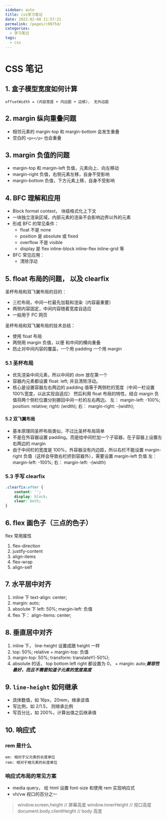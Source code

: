 ```yaml
---
sidebar: auto
title: css学习笔记
date: 2022-02-08 11:57:21
permalink: /pages/c9875d/
categories: 
  - 学习笔记
tags: 
  - css
---
```


# CSS 笔记

## 1. 盒子模型宽度如何计算

    offsetWidth = (内容宽度 + 内边距 + 边框)， 无外边距

## 2. margin 纵向重叠问题

-   相邻元素的 margin-top 和 margin-bottom 会发生重叠
-   空白的 `<p></p>` 也会重叠

## 3. margin 负值的问题

-   margin-top 和 margin-left 负值，元素向上、向左移动
-   margin-right 负值，右侧元素左移，自身不受影响
-   margin-bottom 负值，下方元素上移，自身不受影响

## 4. BFC 理解和应用

-   Block format context， 块级格式化上下文
-   一块独立渲染区域，内部元素的渲染不会影响边界以外的元素
-   形成 BFC 的常见条件：
    -   float 不是 none
    -   position 是 absolute 或 fixed
    -   overflow 不是 visible
    -   display 是 flex inline-block inline-flex inline-grid 等
-   BFC 常见应用：
    -   清除浮动

## 5. float 布局的问题， 以及 clearfix

圣杯布局和双飞翼布局的目的：

-   三栏布局，中间一栏最先加载和渲染（内容最重要）
-   两侧内容固定，中间内容随着宽度自适应
-   一般用于 PC 网页

圣杯布局和双飞翼布局的技术总结：

-   使用 float 布局
-   两侧用 margin 负值，以便 和中间的横向重叠
-   防止对中间内容的覆盖，一个用 padding 一个用 margin

### 5.1 圣杯布局

-   优先渲染中间元素，所以中间的 dom 放在第一个
-   容器内元素都设置 float: left; 并且清除浮动。
-   核心是设置容器左右两边的 padding 值等于两侧栏的宽度（中间一栏设置 100%宽度，以此实现自适应）
    然后利用 float 布局的特性，结合 margin 负值将两个侧栏位置分别挪回中间一栏的左右两边。
    左： margin-left: -100%; position: relative; right: (width);
    右： margin-right: -(width);

#### 5.2 双飞翼布局

-   基本原理同圣杯布局类似，不过比圣杯布局简单
-   不是在外容器设置 padding。而是给中间栏加一个子容器，在子容器上设置左右两边的 margin
-   由于中间栏的宽度是 100%，外容器没有内边距，所以右栏不能设置 margin-right 负值（这样会导致右栏挤到容器外），需要设置 margin-left 负值
    左： margin-left: -100%;
    右： margin-left: -(width)

### 5.3 手写 clearfix

```css
.clearfix:after {
    content: '';
    display: block;
    clear: both;
}
```

## 6. flex 画色子（三点的色子）

flex 常用属性

1. flex-direction
2. justify-content
3. align-items
4. flex-wrap
5. align-self

## 7. 水平居中对齐

1. inline 下 text-align: center;
2. margin: auto;
3. absolute 下 left: 50%; margin-left: 负值
4. flex 下： align-items: center;

## 8. 垂直居中对齐

1. inline 下， line-height 设置成跟 height 一样
2. top: 50%; relative + margin-top: 负值
3. margin-top: 50%; transform: translateY(-50%);
4. absolute 的话， top bottom left right 都设置为 0， + margin: auto;**_兼容性最好，而且不需要知道子元素的宽度高度_**

## 9. `line-height` 如何继承

-   具体数值，如 16px，20rem，继承该值
-   写比例，如 2/1.5， 则继承比例
-   写百分比，如 200%，计算出值之后继承值

## 10. 响应式

### rem 是什么

    em: 相对于父元素的长度单位
    rem: 相对于根元素的长度单位

### 响应式布局的常见方案

-   media query， 给 html 设置 font-size 和使用 rem 实现响应式
-   vh/vw 视口的百分之一

> window.screen,height // 屏幕高度
> window.innerHeight // 视口高度
> document.body.clientHeight // body 高度
